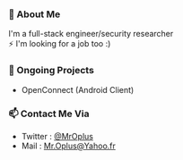 ### 💬 About Me 
I'm a full-stack engineer/security researcher  
⚡ I'm looking for a job too :)

### 🔭 Ongoing Projects  
* OpenConnect (Android Client)

### 📫 Contact Me Via 
* Twitter : [@MrOplus](https://twitter.com/MrOplus)  
* Mail : Mr.Oplus@Yahoo.fr
